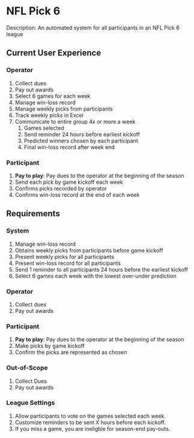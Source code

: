 # NFL Pick 6
Description: An automated system for all participants in an NFL Pick 6 league


## Current User Experience
### Operator
1. Collect dues
2. Pay out awards
3. Select 6 games for each week
4. Manage win-loss record
5. Manage weekly picks from participants
6. Track weekly picks in Excel
7. Communicate to entire group 4x or more a week
   1. Games selected
   2. Send reminder 24 hours before earliest kickoff
   3. Predicted winners chosen by each participant
   4. Final win-loss record after week end

### Participant
1. **Pay to play**: Pay dues to the operator at the beginning of the season
2. Send each pick by game kickoff each week
3. Confirms picks recorded by operator
4. Confirms win-loss record at the end of each week

## Requirements
### System
1. Manage win-loss record
2. Obtains weekly picks from participants before game kickoff
3. Present weekly picks for all participants
4. Present win-loss record for all participants
5. Send 1 reminder to all participants 24 hours before the earliest kickoff
6. Select 6 games each week with the lowest over-under prediction

### Operator
1. Collect dues
2. Pay out awards

### Participant
1. **Pay to play**: Pay dues to the operator at the beginning of the season
2. Make picks by game kickoff
3. Confirm the picks are represented as chosen

### Out-of-Scope
1. Collect Dues
2. Pay out awards

### League Settings
1. Allow participants to vote on the games selected each week.
2. Customize reminders to be sent X hours before each kickoff. 
3. If you miss a game, you are ineligble for season-end pay-outs.
